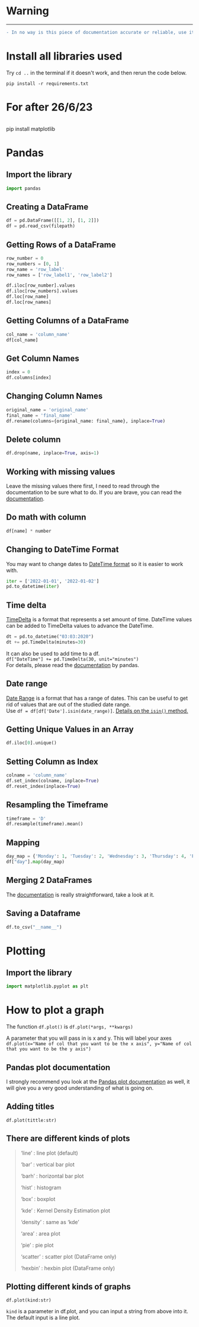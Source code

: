 # Warning
---  
```diff
- In no way is this piece of documentation accurate or reliable, use it at your own risk  
```
# Install all libraries used
Try `cd ..` in the terminal if it doesn't work, and then rerun the code below.
```shell
pip install -r requirements.txt
```

# For after 26/6/23
```shell
```

pip install matplotlib
# Pandas
## Import the library
```python
import pandas
```

## Creating a DataFrame
```python
df = pd.DataFrame([[1, 2], [1, 2]])  
df = pd.read_csv(filepath)  
```

## Getting Rows of a DataFrame
```python
row_number = 0   
row_numbers = [0, 1]  
row_name = 'row_label'  
row_names = ['row_label1', 'row_label2']  

df.iloc[row_number].values  
df.iloc[row_numbers].values   
df.loc[row_name]  
df.loc[row_names]  
```
## Getting Columns of a DataFrame
```python
col_name = 'column_name'
df[col_name]
```

## Get Column Names
```python
index = 0
df.columns[index]
```

## Changing Column Names
```python 
original_name = 'original_name'
final_name = 'final_name'
df.rename(columns={original_name: final_name}, inplace=True)
```

## Delete column
```python
df.drop(name, inplace=True, axis=1)
```

## Working with missing values
Leave the missing values there first, I need to read through the documentation to be sure what to do.
If you are brave, you can read the [documentation](https://pandas.pydata.org/docs/user_guide/missing_data.html).

## Do math with column
```python
df[name] * number
```

## Changing to DateTime Format
You may want to change dates to [DateTime format](https://pandas.pydata.org/docs/reference/api/pandas.to_datetime.html) so it is easier to work with.  
```python
iter = ['2022-01-01', '2022-01-02']
pd.to_datetime(iter)
```
## Time delta
[TimeDelta](https://pandas.pydata.org/docs/reference/api/pandas.Timedelta.html?highlight=timedelta#pandas.Timedelta) is a format that represents a set amount of time.
DateTime values can be added to TimeDelta values to advance the DateTime.
```python
dt = pd.to_datetime("03:03:2020")
dt += pd.TimeDelta(minutes=30)
```    
It can also be used to add time to a df.  
`df["DateTime"] += pd.TimeDelta(30, unit="minutes")`  
For details, please read the [documentation](https://pandas.pydata.org/docs/reference/api/pandas.Timedelta.html?highlight=timedelta#pandas.Timedelta) by pandas.

## Date range
[Date Range](https://pandas.pydata.org/docs/reference/api/pandas.date_range.html) is a format that has a range of dates. This can be useful to get rid of values that are out of the studied date range.   
Use `df = df[df['Date'].isin(date_range)]`. [Details on the `isin()` method.](https://pandas.pydata.org/docs/reference/api/pandas.DataFrame.isin.html?highlight=isin#pandas.DataFrame.isin)

## Getting Unique Values in an Array
```python 
df.iloc[0].unique()
```
## Setting Column as Index
```python 
colname = 'column_name'
df.set_index(colname, inplace=True)
df.reset_index(inplace=True)
```

## Resampling the Timeframe
```python
timeframe = 'D'
df.resample(timeframe).mean()
```
## Mapping
```python
day_map = {'Monday': 1, 'Tuesday': 2, 'Wednesday': 3, 'Thursday': 4, 'Friday': 5, 'Saturday': 6, 'Sunday': 7}
df["day"].map(day_map)
```

## Merging 2 DataFrames
The [documentation](https://pandas.pydata.org/docs/user_guide/merging.html#automatic-alignment) is really straightforward, take a look at it.

## Saving a Dataframe
```python
df.to_csv("__name__")
```
# Plotting
## Import the library
```python
import matplotlib.pyplot as plt
```


# How to plot a graph
The function `df.plot()` is `df.plot(*args, **kwargs)`

A parameter that you will pass in is x and y.
This will label your axes  
`df.plot(x="Name of col that you want to be the x axis", y="Name of col that you want to be the y axis")`

## Pandas plot documentation
I strongly recommend you look at the [Pandas plot documentation](https://pandas.pydata.org/pandas-docs/stable/reference/api/pandas.DataFrame.plot.html) as well, it will give you a very good understanding of what is going on.

## Adding titles
`df.plot(tittle:str)`

## There are different kinds of plots
>‘line’ : line plot (default)
>
>‘bar’ : vertical bar plot
>
>‘barh’ : horizontal bar plot
>
>‘hist’ : histogram
>
>‘box’ : boxplot
>
>‘kde’ : Kernel Density Estimation plot
>
>‘density’ : same as ‘kde’
>
>‘area’ : area plot
>
>‘pie’ : pie plot
>
>‘scatter’ : scatter plot (DataFrame only)
>
>‘hexbin’ : hexbin plot (DataFrame only)

## Plotting different kinds of graphs
`df.plot(kind:str)`

`kind` is a parameter in df.plot, and you can input a string from above into it. The default input is a line plot.









